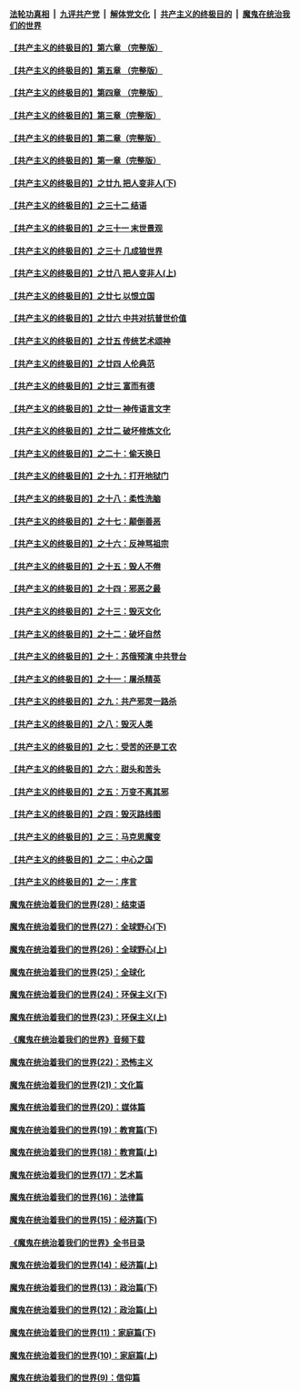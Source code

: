 ####  [法轮功真相](../../../../basic/blob/master/README.md?t=05020531) &nbsp;|&nbsp; [九评共产党](../../../../9ping.md/blob/master/README.md?t=05020531) &nbsp;|&nbsp; [解体党文化](../../../../jtdwh.md/blob/master/README.md?t=05020531)  &nbsp;|&nbsp; [共产主义的终极目的](../../../../gczydzjmd.md/blob/master/README.md?t=05020531) &nbsp;|&nbsp; [魔鬼在统治我们的世界](../../../../mgztzwmdsj.md/blob/master/README.md?t=05020531) 

#### [【共产主义的终极目的】第六章 （完整版）](../pages/nsc422/n11428913.md?t=05020531) 

#### [【共产主义的终极目的】第五章 （完整版）](../pages/nsc422/n11428912.md?t=05020531) 

#### [【共产主义的终极目的】第四章 （完整版）](../pages/nsc422/n11428907.md?t=05020531) 

#### [【共产主义的终极目的】第三章（完整版）](../pages/nsc422/n11428848.md?t=05020531) 

#### [【共产主义的终极目的】第二章（完整版）](../pages/nsc422/n11428831.md?t=05020531) 

#### [【共产主义的终极目的】第一章（完整版）](../pages/nsc422/n11417651.md?t=05020531) 

#### [【共产主义的终极目的】之廿九 把人变非人(下)](../pages/nsc422/n11344140.md?t=05020531) 

#### [【共产主义的终极目的】之三十二 结语](../pages/nsc422/n11360535.md?t=05020531) 

#### [【共产主义的终极目的】之三十一 末世景观](../pages/nsc422/n11351129.md?t=05020531) 

#### [【共产主义的终极目的】之三十 几成狼世界](../pages/nsc422/n11348280.md?t=05020531) 

#### [【共产主义的终极目的】之廿八 把人变非人(上)](../pages/nsc422/n11340492.md?t=05020531) 

#### [【共产主义的终极目的】之廿七 以恨立国](../pages/nsc422/n11336944.md?t=05020531) 

#### [【共产主义的终极目的】之廿六 中共对抗普世价值](../pages/nsc422/n11324785.md?t=05020531) 

#### [【共产主义的终极目的】之廿五 传统艺术颂神](../pages/nsc422/n11296396.md?t=05020531) 

#### [【共产主义的终极目的】之廿四 人伦典范](../pages/nsc422/n11296397.md?t=05020531) 

#### [【共产主义的终极目的】之廿三 富而有德](../pages/nsc422/n11283598.md?t=05020531) 

#### [【共产主义的终极目的】之廿一 神传语言文字](../pages/nsc422/n11263265.md?t=05020531) 

#### [【共产主义的终极目的】之廿二 破坏修炼文化](../pages/nsc422/n11245728.md?t=05020531) 

#### [【共产主义的终极目的】之二十：偷天换日](../pages/nsc422/n11238846.md?t=05020531) 

#### [【共产主义的终极目的】之十九：打开地狱门](../pages/nsc422/n11206376.md?t=05020531) 

#### [【共产主义的终极目的】之十八：柔性洗脑](../pages/nsc422/n11199994.md?t=05020531) 

#### [【共产主义的终极目的】之十七：颠倒善恶](../pages/nsc422/n11179782.md?t=05020531) 

#### [【共产主义的终极目的】之十六：反神骂祖宗](../pages/nsc422/n11166798.md?t=05020531) 

#### [【共产主义的终极目的】之十五：毁人不倦](../pages/nsc422/n11166792.md?t=05020531) 

#### [【共产主义的终极目的】之十四：邪恶之最](../pages/nsc422/n11150249.md?t=05020531) 

#### [【共产主义的终极目的】之十三：毁灭文化](../pages/nsc422/n11135227.md?t=05020531) 

#### [【共产主义的终极目的】之十二：破坏自然](../pages/nsc422/n11135214.md?t=05020531) 

#### [【共产主义的终极目的】之十：苏俄预演 中共登台](../pages/nsc422/n11118424.md?t=05020531) 

#### [【共产主义的终极目的】之十一：屠杀精英](../pages/nsc422/n11118442.md?t=05020531) 

#### [【共产主义的终极目的】之九：共产邪灵一路杀](../pages/nsc422/n11114139.md?t=05020531) 

#### [【共产主义的终极目的】之八：毁灭人类](../pages/nsc422/n11108503.md?t=05020531) 

#### [【共产主义的终极目的】之七：受苦的还是工农](../pages/nsc422/n11101809.md?t=05020531) 

#### [【共产主义的终极目的】之六：甜头和苦头](../pages/nsc422/n11096971.md?t=05020531) 

#### [【共产主义的终极目的】之五：万变不离其邪](../pages/nsc422/n11091285.md?t=05020531) 

#### [【共产主义的终极目的】之四：毁灭路线图](../pages/nsc422/n11086284.md?t=05020531) 

#### [【共产主义的终极目的】之三：马克思魔变](../pages/nsc422/n11061941.md?t=05020531) 

#### [【共产主义的终极目的】之二：中心之国](../pages/nsc422/n11047728.md?t=05020531) 

#### [【共产主义的终极目的】之一：序言](../pages/nsc422/n11086077.md?t=05020531) 

#### [魔鬼在统治着我们的世界(28)：结束语](../pages/nsc422/n10936246.md?t=05020531) 

#### [魔鬼在统治着我们的世界(27)：全球野心(下)](../pages/nsc422/n10928319.md?t=05020531) 

#### [魔鬼在统治着我们的世界(26)：全球野心(上)](../pages/nsc422/n10900318.md?t=05020531) 

#### [魔鬼在统治着我们的世界(25)：全球化](../pages/nsc422/n10788205.md?t=05020531) 

#### [魔鬼在统治着我们的世界(24)：环保主义(下)](../pages/nsc422/n10695307.md?t=05020531) 

#### [魔鬼在统治着我们的世界(23)：环保主义(上)](../pages/nsc422/n10688613.md?t=05020531) 

#### [《魔鬼在统治着我们的世界》音频下载](../pages/nsc422/n10635553.md?t=05020531) 

#### [魔鬼在统治着我们的世界(22)：恐怖主义](../pages/nsc422/n10614727.md?t=05020531) 

#### [魔鬼在统治着我们的世界(21)：文化篇](../pages/nsc422/n10597706.md?t=05020531) 

#### [魔鬼在统治着我们的世界(20)：媒体篇](../pages/nsc422/n10586579.md?t=05020531) 

#### [魔鬼在统治着我们的世界(19)：教育篇(下)](../pages/nsc422/n10564808.md?t=05020531) 

#### [魔鬼在统治着我们的世界(18)：教育篇(上)](../pages/nsc422/n10526970.md?t=05020531) 

#### [魔鬼在统治着我们的世界(17)：艺术篇](../pages/nsc422/n10499093.md?t=05020531) 

#### [魔鬼在统治着我们的世界(16)：法律篇](../pages/nsc422/n10485969.md?t=05020531) 

#### [魔鬼在统治着我们的世界(15)：经济篇(下)](../pages/nsc422/n10469975.md?t=05020531) 

#### [《魔鬼在统治着我们的世界》全书目录](../pages/nsc422/n10464261.md?t=05020531) 

#### [魔鬼在统治着我们的世界(14)：经济篇(上)](../pages/nsc422/n10457370.md?t=05020531) 

#### [魔鬼在统治着我们的世界(13)：政治篇(下)](../pages/nsc422/n10448270.md?t=05020531) 

#### [魔鬼在统治着我们的世界(12)：政治篇(上)](../pages/nsc422/n10444576.md?t=05020531) 

#### [魔鬼在统治着我们的世界(11)：家庭篇(下)](../pages/nsc422/n10440961.md?t=05020531) 

#### [魔鬼在统治着我们的世界(10)：家庭篇(上)](../pages/nsc422/n10435448.md?t=05020531) 

#### [魔鬼在统治着我们的世界(9)：信仰篇](../pages/nsc422/n10432159.md?t=05020531) 

